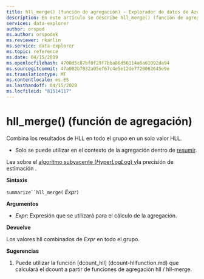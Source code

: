 ```yaml
---
title: hll_merge() (función de agregación) - Explorador de datos de Azure ? Microsoft Docs
description: En este artículo se describe hll_merge() (función de agregación) en Azure Data Explorer.
services: data-explorer
author: orspod
ms.author: orspodek
ms.reviewer: rkarlin
ms.service: data-explorer
ms.topic: reference
ms.date: 04/15/2019
ms.openlocfilehash: 4700d5c87bf0f29f7bba86d56114a6a61092da94
ms.sourcegitcommit: 47a002b7032a05ef67c4e5e12de7720062645e9e
ms.translationtype: MT
ms.contentlocale: es-ES
ms.lasthandoff: 04/15/2020
ms.locfileid: "81514117"
---
```

# <a name="hll_merge-aggregation-function"></a>hll_merge() (función de agregación)

Combina los resultados de HLL en todo el grupo en un solo valor HLL.

* Solo se puede utilizar en el contexto de la agregación dentro de [resumir](summarizeoperator.md).

Lea sobre el [algoritmo subyacente (*H*yper*L*og*L*og) y](dcount-aggfunction.md#estimation-accuracy)la precisión de estimación .

**Sintaxis**

`summarize``hll_merge(` *Expr*`)`

**Argumentos**

* *Expr*: Expresión que se utilizará para el cálculo de la agregación. 

**Devuelve**

Los valores hll combinados de *Expr* en todo el grupo.
 
**Sugerencias**

1) Puede utilizar la función [dcount_hll] (dcount-hllfunction.md) que calculará el dcount a partir de funciones de agregación hll / hll-merge.